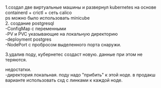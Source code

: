 1.создал две виртуальные машины и развернул kubernetes на основе containerd + crictl + сеть calico  
ps можно было использовать minicube  
2. создание postgresql  
 -ConfigMap с переменными  
 -PV и PVC указывающие на локальную директорию  
 -deployment postgres  
 -NodePort  с пробросом выделенного порта снаружи.  
 
3.удалив поду, кубернетес создаст новую. данные при этом не теряются.  
 

недостатки.   
-директория локальная. поду надо "прибить" к этой ноде. в продакш варианте использовать схд с линками к каждой ноде.  
